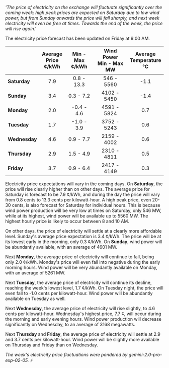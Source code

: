 *'The price of electricity on the exchange will fluctuate significantly over the coming week: high peak prices are expected on Saturday due to low wind power, but from Sunday onwards the price will fall sharply, and next week electricity will even be free at times. Towards the end of the week, the price will rise again.'*

The electricity price forecast has been updated on Friday at 9:00 AM.

|   | Average<br>Price<br>¢/kWh | Min - Max<br>¢/kWh | Wind Power<br>Min - Max<br>MW | Average<br>Temperature<br>°C |
|:-------------|:----------------:|:----------------:|:-------------:|:-------------:|
| **Saturday**  | 7.9 | 0.8 - 13.3  | 546 - 5560  | -1.1 |
| **Sunday** | 3.4 | 0.3 - 7.2   | 4102 - 5450 | -1.4 |
| **Monday** | 2.0 | -0.4 - 4.6  | 4591 - 5824 | 0.7  |
| **Tuesday**   | 1.7 | -1.0 - 3.9  | 3752 - 5243 | 0.6  |
| **Wednesday**| 4.6 | 0.9 - 7.7   | 2159 - 4002 | 0.6  |
| **Thursday**   | 2.9 | 1.5 - 4.9   | 2310 - 4811 | 0.5  |
| **Friday**  | 3.7 | 0.9 - 6.4   | 2417 - 4149 | 0.3  |

Electricity price expectations will vary in the coming days. On **Saturday**, the price will rise clearly higher than on other days. The average price for Saturday is forecast to be 7.9 ¢/kWh, and during the day the price will vary from 0.8 cents to 13.3 cents per kilowatt-hour. A high peak price, even 20-30 cents, is also forecast for Saturday for individual hours. This is because wind power production will be very low at times on Saturday, only 546 MW, while at its highest, wind power will be available up to 5560 MW. The highest hourly price is likely to occur between 8 and 10 AM.

On other days, the price of electricity will settle at a clearly more affordable level. Sunday's average price expectation is 3.4 ¢/kWh. The price will be at its lowest early in the morning, only 0.3 ¢/kWh. On **Sunday**, wind power will be abundantly available, with an average of 4601 MW.

Next **Monday**, the average price of electricity will continue to fall, being only 2.0 ¢/kWh. Monday's price will even fall into negative during the early morning hours. Wind power will be very abundantly available on Monday, with an average of 5261 MW.

Next **Tuesday**, the average price of electricity will continue its decline, reaching the week's lowest level, 1.7 ¢/kWh. On Tuesday night, the price will even fall to -1.0 cents per kilowatt-hour. Wind power will be abundantly available on Tuesday as well.

Next **Wednesday**, the average price of electricity will rise slightly, to 4.6 cents per kilowatt-hour. Wednesday's highest price, 7.7 ¢, will occur during the morning and early evening hours. Wind power production will decrease significantly on Wednesday, to an average of 3168 megawatts.

Next **Thursday** and **Friday**, the average price of electricity will settle at 2.9 and 3.7 cents per kilowatt-hour. Wind power will be slightly more available on Thursday and Friday than on Wednesday.

*The week's electricity price fluctuations were pondered by gemini-2.0-pro-exp-02-05.* ⚡

